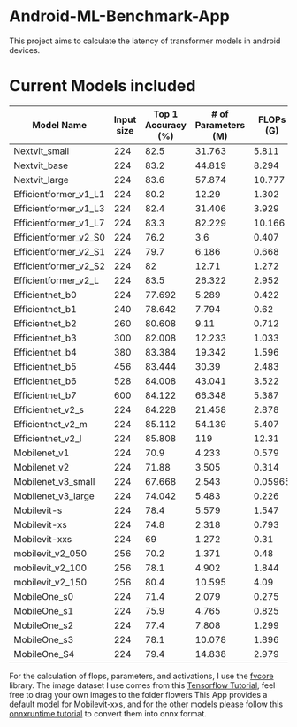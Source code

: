 # Android-ML-Benchmark-App
This project aims to calculate the latency of transformer models in android devices. 

# Current Models included
| Model Name            | Input size | Top 1 Accuracy (%) | # of Parameters (M) | FLOPs (G) | # of Activations (million) | Model Link                                                                                 |
|-----------------------|------------|--------------------|---------------------|-----------|----------------------------|--------------------------------------------------------------------------------------------|
| Nextvit_small         | 224        | 82.5               | 31.763              | 5.811     | 18.4387                    | https://github.com/bytedance/Next-ViT                                                      |
| Nextvit_base          | 224        | 83.2               | 44.819              | 8.294     | 23.7119                    | https://github.com/bytedance/Next-ViT                                                      |
| Nextvit_large         | 224        | 83.6               | 57.874              | 10.777    | 28.99                      | https://github.com/bytedance/Next-ViT                                                      |
| Efficientformer_v1_L1 | 224        | 80.2               | 12.29               | 1.302     | 5.53                       | https://github.com/snap-research/EfficientFormer                                           |
| Efficientformer_v1_L3 | 224        | 82.4               | 31.406              | 3.929     | 12                         | https://github.com/snap-research/EfficientFormer                                           |
| Efficientformer_v1_L7 | 224        | 83.3               | 82.229              | 10.166    | 24.45                      | https://github.com/snap-research/EfficientFormer                                           |
| Efficientformer_v2_S0 | 224        | 76.2               | 3.6                 | 0.407     | 5.3                        | https://github.com/snap-research/EfficientFormer                                           |
| Efficientformer_v2_S1 | 224        | 79.7               | 6.186               | 0.668     | 7.66                       | https://github.com/snap-research/EfficientFormer                                           |
| Efficientformer_v2_S2 | 224        | 82                 | 12.71               | 1.272     | 11.77                      | https://github.com/snap-research/EfficientFormer                                           |
| Efficientformer_v2_L  | 224        | 83.5               | 26.322              | 2.952     | 18.54                      | https://github.com/snap-research/EfficientFormer                                           |
| Efficientnet_b0       | 224        | 77.692             | 5.289               | 0.422     | 6.75                       | https://pytorch.org/vision/main/models/generated/torchvision.models.efficientnet_b0.html   |
| Efficientnet_b1       | 240        | 78.642             | 7.794               | 0.62      | 9.36                       | https://pytorch.org/vision/main/models/generated/torchvision.models.efficientnet_b1.html   |
| Efficientnet_b2       | 260        | 80.608             | 9.11                | 0.712     | 9.81                       | https://pytorch.org/vision/master/models/generated/torchvision.models.efficientnet_b2.html |
| Efficientnet_b3       | 300        | 82.008             | 12.233              | 1.033     | 13.01                      | https://pytorch.org/vision/main/models/generated/torchvision.models.efficientnet_b3.html   |
| Efficientnet_b4       | 380        | 83.384             | 19.342              | 1.596     | 17.05                      | https://pytorch.org/vision/main/models/generated/torchvision.models.efficientnet_b4.html   |
| Efficientnet_b5       | 456        | 83.444             | 30.39               | 2.483     | 23.42                      | https://pytorch.org/vision/main/models/generated/torchvision.models.efficientnet_b5.html   |
| Efficientnet_b6       | 528        | 84.008             | 43.041              | 3.522     | 29.97                      | https://pytorch.org/vision/main/models/generated/torchvision.models.efficientnet_b6.html   |
| Efficientnet_b7       | 600        | 84.122             | 66.348              | 5.387     | 40.09                      | https://pytorch.org/vision/main/models/generated/torchvision.models.efficientnet_b7.html   |
| Efficientnet_v2_s     | 224        | 84.228             | 21.458              | 2.878     | 12.19                      | https://pytorch.org/vision/main/models/efficientnetv2.html                                 |
| Efficientnet_v2_m     | 224        | 85.112             | 54.139              | 5.407     | 19.62                      | https://pytorch.org/vision/main/models/efficientnetv2.html                                 |
| Efficientnet_v2_l     | 224        | 85.808             | 119                 | 12.31     | 34.5                       | https://pytorch.org/vision/main/models/efficientnetv2.html                                 |
| Mobilenet_v1          | 224        | 70.9               | 4.233               | 0.579     | 5.04                       | https://huggingface.co/docs/transformers/model_doc/mobilenet_v1#overview                   |
| Mobilenet_v2          | 224        | 71.88              | 3.505               | 0.314     | 6.68                       | https://pytorch.org/hub/pytorch_vision_mobilenet_v2/                                       |
| Mobilenet_v3_small    | 224        | 67.668             | 2.543               | 0.05965   | 1.42                       | https://pytorch.org/vision/main/models/mobilenetv3.html                                    |
| Mobilenet_v3_large    | 224        | 74.042             | 5.483               | 0.226     | 4.41                       | https://pytorch.org/vision/main/models/mobilenetv3.html                                    |
| Mobilevit-s           | 224        | 78.4               | 5.579               | 1.547     | 14.94                      | https://huggingface.co/apple/mobilevit-small                                               |
| Mobilevit-xs          | 224        | 74.8               | 2.318               | 0.793     | 12.14                      | https://huggingface.co/apple/mobilevit-x-small                                             |
| Mobilevit-xxs         | 224        | 69                 | 1.272               | 0.31      | 5.99                       | https://huggingface.co/apple/mobilevit-xx-small                                            |
| mobilevit_v2_050      | 256        | 70.2               | 1.371               | 0.48      | 8.04                       | https://huggingface.co/timm/mobilevitv2_050.cvnets_in1k                                    |
| mobilevit_v2_100      | 256        | 78.1               | 4.902               | 1.844     | 16.08                      | https://huggingface.co/timm/mobilevitv2_100.cvnets_in1k                                    |
| mobilevit_v2_150      | 256        | 80.4               | 10.595              | 4.09      | 24.11                      | https://huggingface.co/timm/mobilevitv2_150.cvnets_in1k                                    |
| MobileOne_s0          | 224        | 71.4               | 2.079               | 0.275     | 3.79                       | https://github.com/apple/ml-mobileone                                                      |
| MobileOne_s1          | 224        | 75.9               | 4.765               | 0.825     | 6.27                       | https://github.com/apple/ml-mobileone                                                      |
| MobileOne_s2          | 224        | 77.4               | 7.808               | 1.299     | 7.56                       | https://github.com/apple/ml-mobileone                                                      |
| MobileOne_s3          | 224        | 78.1               | 10.078              | 1.896     | 9.13                       | https://github.com/apple/ml-mobileone                                                      |
| MobileOne_S4          | 224        | 79.4               | 14.838              | 2.979     | 11.81                      | https://github.com/apple/ml-mobileone                                                      |

For the calculation of flops, parameters, and activations, I use the [fvcore](https://github.com/facebookresearch/fvcore/blob/main/docs/flop_count.md) library.
The image dataset I use comes from this [Tensorflow Tutorial](https://www.tensorflow.org/tutorials/images/classification), feel free to drag your own images to the folder flowers
This App provides a default model for [Mobilevit-xxs](https://huggingface.co/apple/mobilevit-xx-small), and for the other models please follow this [onnxruntime tutorial](https://onnxruntime.ai/docs/get-started/) to convert them into onnx format.
